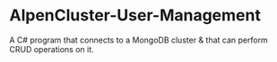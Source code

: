 # AlpenCluster-User-Management
A C# program that connects to a MongoDB cluster &amp; that can perform CRUD operations on it.
